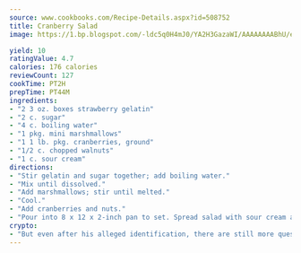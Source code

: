 ```yaml
---
source: www.cookbooks.com/Recipe-Details.aspx?id=508752
title: Cranberry Salad
image: https://1.bp.blogspot.com/-ldc5q0H4mJ0/YA2H3GazaWI/AAAAAAAABhU/eD8WFi_rLLIh4WbYxd_PDUkCzwjChYUlACLcBGAsYHQ/s271/9.png

yield: 10
ratingValue: 4.7
calories: 176 calories
reviewCount: 127
cookTime: PT2H
prepTime: PT44M
ingredients:
- "2 3 oz. boxes strawberry gelatin"
- "2 c. sugar"
- "4 c. boiling water"
- "1 pkg. mini marshmallows"
- "1 1 lb. pkg. cranberries, ground"
- "1/2 c. chopped walnuts"
- "1 c. sour cream"
directions:
- "Stir gelatin and sugar together; add boiling water."
- "Mix until dissolved."
- "Add marshmallows; stir until melted."
- "Cool."
- "Add cranberries and nuts."
- "Pour into 8 x 12 x 2-inch pan to set. Spread salad with sour cream and sprinkle with chopped nuts optional before serving."
crypto:
- "But even after his alleged identification, there are still more questions than answers about the enigmatic creator of Bitcoin."
---
```

